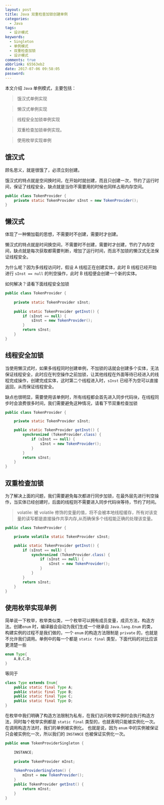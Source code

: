 ```yaml
---
layout: post
title: Java 双重检查加锁创建单例
categories:
  - Java
tags:
  - 设计模式
keywords:
  - Singleton
  - 单例模式
  - 双重检查加锁
  - 设计模式
comments: true
abbrlink: 65563eb2
date: 2017-07-06 09:58:05
password:
---
```


本文介绍 `Java` 单例模式，主要包括：


> 饿汉式单例实现

> 懒汉式单例实现

> 线程安全加锁单例实现

> 双重检查加锁单例实现。

> 使用枚举实现单例

<!--more-->

## 饿汉式

顾名思义，就是很饿了，必须立刻创建。

饿汉式的特点就是空间换时间，在开始时就创建，而且只创建一次，节约了运行时间，保证了线程安全，缺点就是当你不需要用的时候也同样占用内存空间。

```java
public class TokenProvider {
    private static TokenProvider sInst = new TokenProvider();
}
```

## 懒汉式

体现了一种懒加载的思想，不需要时不创建，需要时才创建。

懒汉式的特点就是时间换空间，不需要时不创建，需要时才创建，节约了内存空间，缺点就是每次获取都需要判断，增加了运行时间，而且不加锁的懒汉式无法保证线程安全。

为什么呢？因为多线程访问时，假设 A 线程正在创建实体，此时 B 线程已经开始进行 `sInst == null` 的判空操作，此时 B 线程便会创建一个新的实体。

如何解决？请看下面线程安全加锁

```java
public class TokenProvider {
    
    private static TokenProvider sInst;
    
    public static TokenProvider getInst() {
        if (sInst == null) {
            sInst = new TokenProvider();
        }
        return sInst;
    }
}
```


## 线程安全加锁

当使用懒汉式时，如果多线程同时创建单例，不加锁的话就会创建多个实体，无法保证线程安全，此时应在判空操作之前加锁，让其他线程在外面等待已经进入的线程完成操作，创建完成实体，这时第二个线程进入时，`sInst` 已经不为空可以直接返回，从而保证线程安全。

缺点也很明显，需要使用该单例时，所有线程都会首先进入同步代码块，在线程同步时会浪费很多时间，我们需要避免这种情况，请看下节双重检查加锁


```java
public class TokenProvider {

    private static TokenProvider sInst;

    public static TokenProvider getInst() {
        synchronized (TokenProvider.class) {
            if (sInst == null) {
                sInst = new TokenProvider();
            }
        }
        return sInst;
    }
}
```

## 双重检查加锁

为了解决上面的问题，我们需要避免每次都进行同步加锁，在最外层先进行判空操作，当实体已经创建时，后面的线程则不需要进入同步代码块等待，节约了时间。

> volatile: 被 volatile 修饰的变量的值，将不会被本地线程缓存，所有对该变量的读写都是直接操作共享内存,从而确保多个线程能正确的处理该变量。


```java
public class TokenProvider {

    private volatile static TokenProvider sInst;

    public static TokenProvider getInst() {
        if (sInst == null) {
            synchronized (TokenProvider.class) {
                if (sInst == null) {
                    sInst = new TokenProvider();
                }
            }
        }
        return sInst;
    }
}
```

## 使用枚举实现单例

简单说一下枚举，枚举类似类，一个枚举可以拥有成员变量，成员方法，构造方法。创建`enum` 时，编译器会自动为我们生成一个继承自 `Java.lang.Enum` 的类，构建实例的过程不是我们做的，一个 `enum` 的构造方法限制是 `private` 的，也就是不允许我们调用。单例中的每一个都是 `static final` 类型，下面代码的对比应该更清楚一些

```java
enum Type{
    A,B,C,D;
}
```
等同于

```java
class Type extends Enum{
    public static final Type A;
    public static final Type B;
    public static final Type C;
    public static final Type D;
}
```

在枚举中我们明确了构造方法限制为私有，在我们访问枚举实例时会执行构造方法，同时每个枚举实例都是 `static final` 类型的，也就表明只能被实例化一次。在调用构造方法时，我们的单例被实例化。 
也就是说，因为 `enum` 中的实例被保证只会被实例化一次，所以我们的 `INSTANCE` 也被保证实例化一次。 


```java
public enum TokenProviderSingleton {
    
    INSTANCE;
    
    private TokenProvider mInst;
    
    TokenProviderSingleton() {
        mInst = new TokenProvider();
    }
    public TokenProvider getInst() {
        return mInst;
    }
}
```